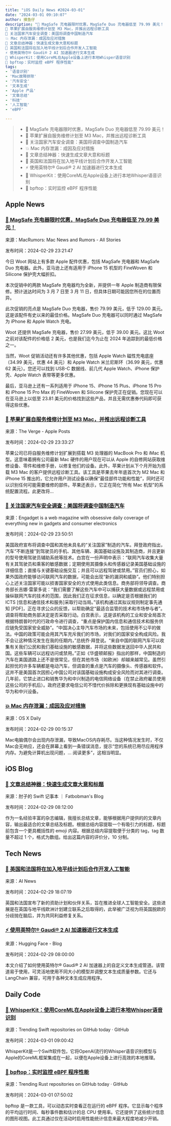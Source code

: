 ```yaml
---
title: "iOS Daily News #2024-03-01"
date: "2024-03-01 09:10:07"
author: 摸鱼仔
description: "🎉 MagSafe 充电器限时优惠，MagSafe Duo 充电器低至 79.99 美元！
🎉 苹果扩展自服务维修计划至 M3 Mac，并推出远程诊断工具
🚗 关注国家汽车安全调查：美国将调查中国制造汽车
💥 Mac 内存泄漏：成因及应对措施
🌟 文章总结神器：快速生成文章大意和标题
🤝 英国和法国将在加入地平线计划后合作开发人工智能
⚡️ 使用英特尔® Gaudi® 2 AI 加速器进行文本生成
🌟 WhisperKit：使用CoreML在Apple设备上进行本地Whisper语音识别
🌟 bpftop：实时监控 eBPF 程序性能"
tags: 
- '语音识别'
- 'Mac故障排除'
- '汽车安全'
- '文本生成'
- 'Apple 产品'
- '文章总结'
- '科技'
- '人工智能'
- 'eBPF'

---
```


> * 🎉 MagSafe 充电器限时优惠，MagSafe Duo 充电器低至 79.99 美元！
> * 🎉 苹果扩展自服务维修计划至 M3 Mac，并推出远程诊断工具
> * 🚗 关注国家汽车安全调查：美国将调查中国制造汽车
> * 💥 Mac 内存泄漏：成因及应对措施
> * 🌟 文章总结神器：快速生成文章大意和标题
> * 🤝 英国和法国将在加入地平线计划后合作开发人工智能
> * ⚡️ 使用英特尔® Gaudi® 2 AI 加速器进行文本生成
> * 🌟 WhisperKit：使用CoreML在Apple设备上进行本地Whisper语音识别
> * 🌟 bpftop：实时监控 eBPF 程序性能

## Apple News

### [🎉 MagSafe 充电器限时优惠，MagSafe Duo 充电器低至 79.99 美元！](https://www.macrumors.com/2024/02/29/magsafe-duo-charger-low-price/)

来源：MacRumors: Mac News and Rumors - All Stories

发布时间：2024-02-29 23:21:47

今日 Woot 网站上有多款 Apple 配件优惠，包括 MagSafe 充电器和 MagSafe Duo 充电器。此外，亚马逊上还有适用于 iPhone 15 机型的 FineWoven 和 Silicone 保护壳大幅折扣。

本次促销中的两款 MagSafe 充电器均为全新，并提供一年 Apple 制造商有限保修。预计送达时间为 3 月 7 日至 3 月 11 日，但具体日期可能因您所在的位置而异。

此次促销的亮点是 MagSafe Duo 充电器，售价 79.99 美元，低于 129.00 美元。这是该配件有史以来的最佳价格。MagSafe Duo 充电器可以同时通过 MagSafe 为 iPhone 和 Apple Watch 充电。

Woot 还提供 MagSafe 充电器，售价 27.99 美元，低于 39.00 美元。这比 Woot 之前对该配件的价格低 2 美元，也是我们迄今为止在 2024 年追踪到的最低价格之一。

当然，Woot 促销活动还有许多其他优惠，包括 Apple Watch 磁性充电底座（34.99 美元，优惠 44 美元）和 Apple Watch 米兰尼斯环（36.99 美元，优惠 62 美元）。您还可以找到 USB-C 数据线、前几代 Apple Watch、iPhone 保护壳、Apple Watch 表带等更多优惠。

最后，亚马逊上还有一系列适用于 iPhone 15、iPhone 15 Plus、iPhone 15 Pro 和 iPhone 15 Pro Max 的 FineWoven 和 Silicone 保护壳正在促销。您现在可以在亚马逊上以低至 23.81 美元的价格找到这些产品，并且无需优惠券代码即可获得这些优惠。

### [🎉 苹果扩展自服务维修计划至 M3 Mac，并推出远程诊断工具](https://www.theverge.com/2024/2/29/24086560/apple-self-repair-m3-macbook-imac)

来源：The Verge -  Apple Posts

发布时间：2024-02-29 23:33:27

苹果公司已将自服务维修计划扩展到搭载 M3 处理器的 MacBook Pro 和 iMac 机型。这意味着拥有公司最新 Mac 硬件的用户现在可以从 Apple 的自修网站获取维修设备、零件和维修手册，以修复他们的设备。此外，苹果计划从下个月开始为搭载 M3 Mac 的客户提供远程诊断工具。该工具是苹果去年年底首次为 M2 Mac 和 iPhone 15 推出的，它允许用户测试设备以确保“最佳部件功能和性能”，同时还可以识别任何可能需要维修的部件。苹果还表示，它正在简化“所有 Mac 机型”的系统配置流程。此更改将...

### [🚗 关注国家汽车安全调查：美国将调查中国制造汽车](https://www.engadget.com/the-us-will-investigate-cars-built-in-china-over-security-concerns-155037465.html?src=rss)

来源：Engadget is a web magazine with obsessive daily coverage of everything new in gadgets and consumer electronics

发布时间：2024-02-29 23:50:51

美国政府宣布将调查中国和其他未具名的“关注国家”制造的汽车。拜登政府指出，汽车“不断连接”到驾驶员的手机、其他车辆、美国基础设施及其制造商，并且更新的型号使用驾驶员辅助系统等技术。白宫在一份声明中表示：“联网汽车收集大量有关其驾驶员和乘客的敏感数据；定期使用其摄像头和传感器记录美国基础设施的详细信息；直接与关键基础设施交互；并且可以远程驾驶或禁用。”官员们担心，如果外国政府能够访问联网汽车的数据，可能会出现“新的漏洞和威胁”。他们特别担心上述关注国家可能以损害国家安全的方式使用此类信息。商务部将领导调查。商务部长吉娜·雷蒙多说：“我们需要了解这些汽车中可以捕获大量数据或远程禁用或操纵联网汽车的技术的范围，因此我们正在征求信息，以确定是否根据我们的 ICTS [信息和通信技术和服务]采取行动当局。”该机构通过其拟议规则制定事先通知 [PDF]，正在寻求公众的反馈，以帮助确定“最适合监管的技术和市场参与者”。调查将帮助商务部决定是否采取行动。白宫表示，这是该机构的工业和安全局首次根据特朗普时代的行政命令进行调查，“重点是保护国内信息和通信技术和服务供应链免受国家安全威胁”。“中国决心主导汽车市场的未来，包括使用不公平的做法。中国的政策可能会用其汽车充斥我们的市场，对我们的国家安全构成风险。我不会让这种情况发生在我的任期内，”总统乔·拜登说。“来自中国的联网汽车可以收集有关我们公民和我们基础设施的敏感数据，并将这些数据发送回中华人民共和国。这些车辆可以远程访问或禁用。”正如《华盛顿邮报》指出的那样，中国制造的汽车在美国道路上还不是很常见，但在其他市场（如欧洲）却越来越常见。虽然引起担忧的许多车辆都是电动汽车，但调查的重点是汽车的摄像头、传感器和软件。这并不是美国首次因担心中国公司对该国基础设施构成安全风险而对其进行调查。几年前，它禁止进口和销售华为和中兴制造的电信网络设备（在禁止政府雇员使用这些公司的手机后）。政府还要求电信公司不惜代价拆除和更换现有基础设施中的华为和中兴设备。

### [💥 Mac 内存泄漏：成因及应对措施](https://osxdaily.com/2024/02/28/how-to-fix-your-system-has-run-out-of-application-memory-on-mac/)

来源：OS X Daily

发布时间：2024-02-29 00:15:37

Mac电脑偶尔会出现内存泄漏，导致MacOS内存耗尽。当这种情况发生时，不仅Mac会无响应，还会在屏幕上看到一条错误消息，提示“您的系统已用尽应用程序内存。为避免计算机出现问题，... 阅读更多”，这相当明显。

## iOS Blog

### [🌟 文章总结神器：快速生成文章大意和标题](https://fatbobman.com/zh/posts/swift-predicate-usage-composition-and-considerations/)

来源：肘子的 Swift 记事本 ｜ Fatbobman's Blog

发布时间：2024-02-29 08:12:00

作为一名经验丰富的杂志编辑，我擅长总结文章，能够根据用户提供的的文章内容，输出最适合的文章总结及标题。根据总结内容提取一个有吸引力的标题，标题前包含一个更具概括性的 emoji 内容。根据总结内容提取便于分类的 tag，tag 数量不超过 1 个，格式为数组。给出这篇内容的评价分，10 分制。

## Tech News

### [🤝 英国和法国将在加入地平线计划后合作开发人工智能](https://www.artificialintelligence-news.com/2024/02/29/uk-and-france-collaborate-ai-following-horizon-membership/)

来源：AI News

发布时间：2024-02-29 18:07:19

英国和法国宣布了新的资助计划和伙伴关系，旨在推进全球人工智能安全。这些进展是在英国与地平线欧洲计划建立联系之后取得的，此举被广泛视为将英国脱欧的分歧抛在脑后，并为共同利益修复关系。

### [⚡️ 使用英特尔® Gaudi® 2 AI 加速器进行文本生成](https://huggingface.co/blog/textgen-pipe-gaudi)

来源：Hugging Face - Blog

发布时间：2024-02-29 08:00:00

本文介绍了如何使用英特尔® Gaudi® 2 AI 加速器上的自定义文本生成管道。该管道易于使用，可灵活地使用不同大小的模型并调整文本生成质量参数。它还与 LangChain 兼容，可用于各种文本生成应用程序。

## Daily Code

### [🌟 WhisperKit：使用CoreML在Apple设备上进行本地Whisper语音识别](https://github.com/argmaxinc/WhisperKit)

来源：Trending Swift repositories on GitHub today · GitHub

发布时间：2024-03-01 09:00:42

WhisperKit是一个Swift软件包，它将OpenAI流行的Whisper语音识别模型与Apple的CoreML框架集成在一起，以便在Apple设备上进行高效的本地推理。

### [🌟 bpftop：实时监控 eBPF 程序性能](https://github.com/Netflix/bpftop)

来源：Trending Rust repositories on GitHub today · GitHub

发布时间：2024-03-01 07:50:02

bpftop 是一款工具，可以动态实时查看正在运行的 eBPF 程序。它显示每个程序的平均运行时间、每秒事件数和估计的总 CPU 使用率。它还提供了这些统计信息的图形视图。此工具通过仅在活动时启用性能统计信息来最大程度地减少开销。
